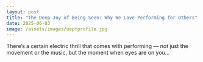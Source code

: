 ```yaml
---
layout: post
title: "The Deep Joy of Being Seen: Why We Love Performing for Others"
date: 2025-06-03
image: /assets/images/uepfprofile.jpg
---
```


There’s a certain electric thrill that comes with performing — not just the movement or the music, but the moment when eyes are on you...
